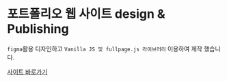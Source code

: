 # 포트폴리오 웹 사이트 design & Publishing

`figma`활용 디자인하고 `Vanilla JS 및 fullpage.js 라이브러리`  이용하여 제작 했습니다.

<a href='https://inyeob.com/mainpage/'>사이트 바로가기</a>
 